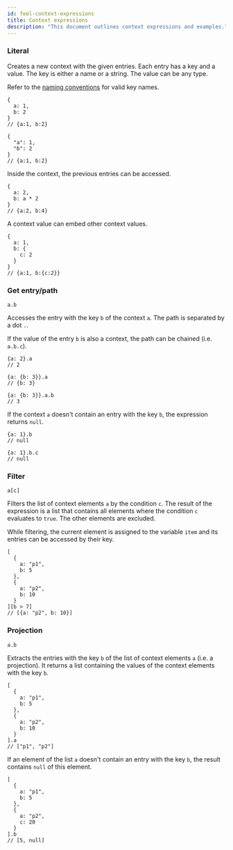 ```yaml
---
id: feel-context-expressions
title: Context expressions
description: "This document outlines context expressions and examples."
---
```


### Literal

Creates a new context with the given entries. Each entry has a key and a value. The key is either a
name or a string. The value can be any type.

Refer to the [naming conventions](./feel-variables.md#variable-names) for valid key names.

```feel
{
  a: 1,
  b: 2
}
// {a:1, b:2}

{
  "a": 1,
  "b": 2
}
// {a:1, b:2}
```

Inside the context, the previous entries can be accessed.

```feel
{
  a: 2,
  b: a * 2
}
// {a:2, b:4}
```

A context value can embed other context values.

```feel
{
  a: 1,
  b: {
    c: 2
  }
}
// {a:1, b:{c:2}}
```

### Get entry/path

```feel
a.b
```

Accesses the entry with the key `b` of the context `a`. The path is separated by a dot `.`.

If the value of the entry `b` is also a context, the path can be chained (i.e. `a.b.c`).

```feel
{a: 2}.a
// 2

{a: {b: 3}}.a
// {b: 3}

{a: {b: 3}}.a.b
// 3
```

If the context `a` doesn't contain an entry with the key `b`, the expression returns `null`.

```feel
{a: 1}.b
// null

{a: 1}.b.c
// null
```

### Filter

```feel
a[c]
```

Filters the list of context elements `a` by the condition `c`. The result of the expression is a
list that contains all elements where the condition `c` evaluates to `true`. The other elements are
excluded.

While filtering, the current element is assigned to the variable `item` and its entries can be
accessed by their key.

```feel
[
  {
    a: "p1",
    b: 5
  },
  {
    a: "p2",
    b: 10
  }
][b > 7]
// [{a: "p2", b: 10}]
```

### Projection

```feel
a.b
```

Extracts the entries with the key `b` of the list of context elements `a` (i.e. a projection). It
returns a list containing the values of the context elements with the key `b`.

```feel
[
  {
    a: "p1",
    b: 5
  },
  {
    a: "p2",
    b: 10
  }
].a
// ["p1", "p2"]
```

If an element of the list `a` doesn't contain an entry with the key `b`, the result contains `null`
of this element.

```feel
[
  {
    a: "p1",
    b: 5
  },
  {
    a: "p2",
    c: 20
  }
].b
// [5, null]
```
